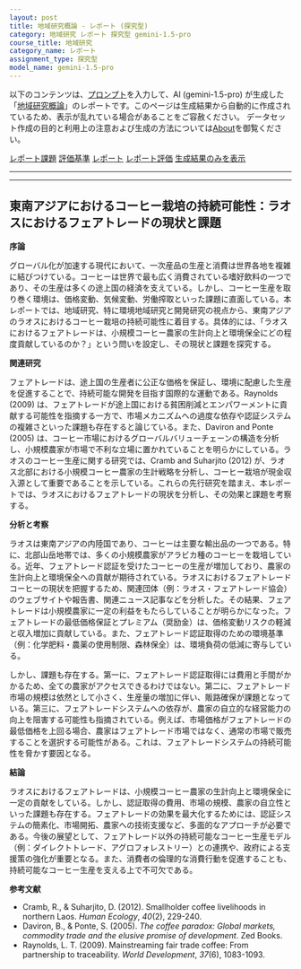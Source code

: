 ```yaml
---
layout: post
title: 地域研究概論 - レポート (探究型)
category: 地域研究 レポート 探究型 gemini-1.5-pro
course_title: 地域研究
category_name: レポート
assignment_type: 探究型
model_name: gemini-1.5-pro
---
```


以下のコンテンツは、[プロンプト](http://127.0.0.1:8000/generated/地域研究/gemini-1.5-pro/prompt_レポート-探究型.md)を入力して、AI (gemini-1.5-pro) が生成した「[地域研究概論](/contents/地域研究/)」のレポートです。このページは生成結果から自動的に作成されているため、表示が乱れている場合があることをご容赦ください。
データセット作成の目的と利用上の注意および生成の方法については[About](/About)を御覧ください。

[レポート課題](../レポート課題-探究型)
[評価基準](../評価基準-探究型)
[レポート](../レポート-探究型)
[レポート評価](../レポート評価-探究型)
[生成結果のみを表示](http://127.0.0.1:8000/generated/地域研究/gemini-1.5-pro/レポート-探究型.md)
  

***
***
  
## 東南アジアにおけるコーヒー栽培の持続可能性：ラオスにおけるフェアトレードの現状と課題

**序論**

グローバル化が加速する現代において、一次産品の生産と消費は世界各地を複雑に結びつけている。コーヒーは世界で最も広く消費されている嗜好飲料の一つであり、その生産は多くの途上国の経済を支えている。しかし、コーヒー生産を取り巻く環境は、価格変動、気候変動、労働搾取といった課題に直面している。本レポートでは、地域研究、特に環境地域研究と開発研究の視点から、東南アジアのラオスにおけるコーヒー栽培の持続可能性に着目する。具体的には、「ラオスにおけるフェアトレードは、小規模コーヒー農家の生計向上と環境保全にどの程度貢献しているのか？」という問いを設定し、その現状と課題を探究する。

**関連研究**

フェアトレードは、途上国の生産者に公正な価格を保証し、環境に配慮した生産を促進することで、持続可能な開発を目指す国際的な運動である。Raynolds (2009) は、フェアトレードが途上国における貧困削減とエンパワーメントに貢献する可能性を指摘する一方で、市場メカニズムへの過度な依存や認証システムの複雑さといった課題も存在すると論じている。また、Daviron and Ponte (2005) は、コーヒー市場におけるグローバルバリューチェーンの構造を分析し、小規模農家が市場で不利な立場に置かれていることを明らかにしている。ラオスのコーヒー生産に関する研究では、Cramb and Suharjito (2012) が、ラオス北部における小規模コーヒー農家の生計戦略を分析し、コーヒー栽培が現金収入源として重要であることを示している。これらの先行研究を踏まえ、本レポートでは、ラオスにおけるフェアトレードの現状を分析し、その効果と課題を考察する。

**分析と考察**

ラオスは東南アジアの内陸国であり、コーヒーは主要な輸出品の一つである。特に、北部山岳地帯では、多くの小規模農家がアラビカ種のコーヒーを栽培している。近年、フェアトレード認証を受けたコーヒーの生産が増加しており、農家の生計向上と環境保全への貢献が期待されている。ラオスにおけるフェアトレードコーヒーの現状を把握するため、関連団体（例：ラオス・フェアトレード協会）のウェブサイトや報告書、関連ニュース記事などを分析した。その結果、フェアトレードは小規模農家に一定の利益をもたらしていることが明らかになった。フェアトレードの最低価格保証とプレミアム（奨励金）は、価格変動リスクの軽減と収入増加に貢献している。また、フェアトレード認証取得のための環境基準（例：化学肥料・農薬の使用制限、森林保全）は、環境負荷の低減に寄与している。

しかし、課題も存在する。第一に、フェアトレード認証取得には費用と手間がかかるため、全ての農家がアクセスできるわけではない。第二に、フェアトレード市場の規模は依然として小さく、生産量の増加に伴い、販路確保が課題となっている。第三に、フェアトレードシステムへの依存が、農家の自立的な経営能力の向上を阻害する可能性も指摘されている。例えば、市場価格がフェアトレードの最低価格を上回る場合、農家はフェアトレード市場ではなく、通常の市場で販売することを選択する可能性がある。これは、フェアトレードシステムの持続可能性を脅かす要因となる。

**結論**

ラオスにおけるフェアトレードは、小規模コーヒー農家の生計向上と環境保全に一定の貢献をしている。しかし、認証取得の費用、市場の規模、農家の自立性といった課題も存在する。フェアトレードの効果を最大化するためには、認証システムの簡素化、市場開拓、農家への技術支援など、多面的なアプローチが必要である。今後の展望として、フェアトレード以外の持続可能なコーヒー生産モデル（例：ダイレクトトレード、アグロフォレストリー）との連携や、政府による支援策の強化が重要となる。また、消費者の倫理的な消費行動を促進することも、持続可能なコーヒー生産を支える上で不可欠である。

**参考文献**

* Cramb, R., & Suharjito, D. (2012). Smallholder coffee livelihoods in northern Laos. *Human Ecology*, *40*(2), 229-240.
* Daviron, B., & Ponte, S. (2005). *The coffee paradox: Global markets, commodity trade and the elusive promise of development*. Zed Books.
* Raynolds, L. T. (2009). Mainstreaming fair trade coffee: From partnership to traceability. *World Development*, *37*(6), 1083-1093.
